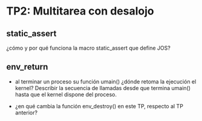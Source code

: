 TP2: Multitarea con desalojo
========================

static_assert
-------------
¿cómo y por qué funciona la macro static_assert que define JOS?


env_return
----------
- al terminar un proceso su función umain() ¿dónde retoma la ejecución el kernel? Describir la secuencia de llamadas desde que termina umain() hasta que el kernel dispone del proceso.

- ¿en qué cambia la función env_destroy() en este TP, respecto al TP anterior?


